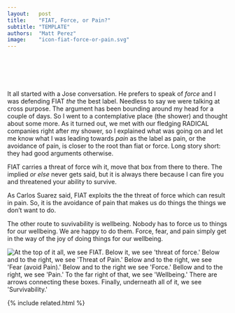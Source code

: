 ```yaml
---
layout:   post
title:    "FIAT, Force, or Pain?"
subtitle: "TEMPLATE"
authors:  "Matt Perez"
image:    "icon-fiat-force-or-pain.svg"
---
```


<div style="display:none;">
 <p>What should it be <span class="_paradign">FIAT</span>, force, or pain. It turns that that <em>pain</em> is the most basic thing.</p>
</div>

<h1>&nbsp;</h1>
 <p>It all started with a Jose conversation. He prefers to speak of <em>force</em> and I was defending <span class="_paradign">FIAT</span> <em>the</em> the best label. Needless to say we were talking at cross purpose. The argument has been bounding around my head for a couple of days. So I went to a contemplative place (the shower) and thought about some more. As it turned out, we met with our fledging <span class="_paradigm">RADICAL</span> companies right after my shower, so I explained what was going on and let me know what I was leading towards <em>pain</em> as the label as pain, or the avoidance of pain, is closer to the root than fiat or force. Long story short: they had good arguments otherwise.</p>
 <p><span class="_paradign">FIAT</span> carries a threat of force wih it, <span class="_quotespan">move that box from there to there</span>. The implied <em>or else</em> never gets said, but it is always there because I can fire you and threatened your ability to survive.</p>
 <p>As Carlos Suarez said, <span class="_paradign">FIAT</span> exploits the the threat of force which can result in pain. So, it is the avoidance of pain that makes us do things the things we don&rsquo;t want to do.</p>
 <p>The other route to suvivability is wellbeing. Nobody has to force us to things for our wellbeing. We are happy to do them. Force, fear, and pain simply get in the way of the joy of doing things for our wellbeing.</p>
  <img
   src="/assets/img/pic-fiat-force-or-pain"
   alt="At the top of it all, we see FIAT. Below it, we see 'threat of force.' Below and to the right, we see 'Threat of Pain.' Below and to the right, we see 'Fear (avoid Pain).' Below and to the right we see 'Force.' Bellow and to the right, we see 'Pain.' To the far right of that, we see 'Wellbeing.' There are arrows connecting these boxes. Finally, underneath all of it, we see 'Survivability.'"
   style="width;70%;"
  >


{% include related.html %}

